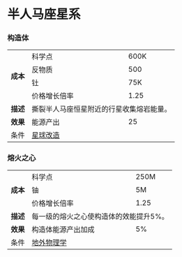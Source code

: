 # 半人马座星系

### 构造体
<table>
<tbody>
<tr>
<td rowspan="4">
<strong>
成本
</strong>
</td>
<td>
科学点
</td>
<td>
600K
</td>
</tr>
<tr>
<td>
反物质
</td>
<td>
500
</td>
</tr>
<tr>
<td>
钍
</td>
<td>
75K
</td>
</tr>
<tr>
<td>
价格增长倍率
</td>
<td>
1.25
</td>
</tr>
<tr>
<td>
<strong>
描述
</strong>
</td>
<td colspan="2">
撕裂半人马座恒星附近的行星收集熔岩能量。
</td>
</tr>
<tr>
<td>
<strong>
效果
</strong>
</td>
<td>
能源产出
</td>
<td>
25
</td>
</tr>
<tr>
<td>
条件
</td>
<td colspan="2">
<a href="?file=001-猫咪百科/03-科学/01-科学#星球改造">
星球改造
</a>
</td>
</tr>
</tbody>
</table>

### 熔火之心
<table>
<tbody>
<tr>
<td rowspan="3">
<strong>
成本
</strong>
</td>
<td>
科学点
</td>
<td>
250M
</td>
</tr>
<tr>
<td>
铀
</td>
<td>
5M
</td>
</tr>
<tr>
<td>
价格增长倍率
</td>
<td>
1.25
</td>
</tr>
<tr>
<td>
<strong>
描述
</strong>
</td>
<td colspan="2">
每一级的熔火之心使构造体的效能提升5%。
</td>
</tr>
<tr>
<td>
<strong>
效果
</strong>
</td>
<td>
构造体能源产出加成
</td>
<td>
5%
</td>
</tr>
<tr>
<td>
条件
</td>
<td colspan="2">
<a href="?file=001-猫咪百科/03-科学/01-科学#地外物理学">
地外物理学
</a>
</td>
</tr>
</tbody>
</table>
